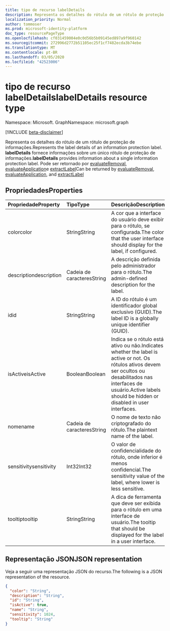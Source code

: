 ```yaml
---
title: tipo de recurso labelDetails
description: Representa os detalhes do rótulo de um rótulo de proteção de informações.
localization_priority: Normal
author: tommoser
ms.prod: microsoft-identity-platform
doc_type: resourcePageType
ms.openlocfilehash: cf031459004e0c0d56b5b09145ed897a9f960142
ms.sourcegitcommit: 272996d2772b51105ec25f1cf7482ecda3b74ebe
ms.translationtype: MT
ms.contentlocale: pt-BR
ms.lasthandoff: 03/05/2020
ms.locfileid: "42523006"
---
```

# <a name="labeldetails-resource-type"></a><span data-ttu-id="46916-103">tipo de recurso labelDetails</span><span class="sxs-lookup"><span data-stu-id="46916-103">labelDetails resource type</span></span>

<span data-ttu-id="46916-104">Namespace: Microsoft. Graph</span><span class="sxs-lookup"><span data-stu-id="46916-104">Namespace: microsoft.graph</span></span>

[!INCLUDE [beta-disclaimer](../../includes/beta-disclaimer.md)]

<span data-ttu-id="46916-105">Representa os detalhes do rótulo de um rótulo de proteção de informações.</span><span class="sxs-lookup"><span data-stu-id="46916-105">Represents the label details of an information protection label.</span></span> <span data-ttu-id="46916-106">**labelDetails** fornece informações sobre um único rótulo de proteção de informações.</span><span class="sxs-lookup"><span data-stu-id="46916-106">**labelDetails** provides information about a single information protection label.</span></span> <span data-ttu-id="46916-107">Pode ser retornado por [evaluateRemoval](../api/informationprotectionlabel-evaluateremoval.md), [evaluateApplication](../api/informationprotectionlabel-evaluateapplication.md)e [extractLabel](../api/informationprotectionlabel-extractLabel.md)</span><span class="sxs-lookup"><span data-stu-id="46916-107">Can be returned by [evaluateRemoval](../api/informationprotectionlabel-evaluateremoval.md), [evaluateApplication](../api/informationprotectionlabel-evaluateapplication.md), and [extractLabel](../api/informationprotectionlabel-extractLabel.md)</span></span>

## <a name="properties"></a><span data-ttu-id="46916-108">Propriedades</span><span class="sxs-lookup"><span data-stu-id="46916-108">Properties</span></span>

| <span data-ttu-id="46916-109">Propriedade</span><span class="sxs-lookup"><span data-stu-id="46916-109">Property</span></span>    | <span data-ttu-id="46916-110">Tipo</span><span class="sxs-lookup"><span data-stu-id="46916-110">Type</span></span>    | <span data-ttu-id="46916-111">Descrição</span><span class="sxs-lookup"><span data-stu-id="46916-111">Description</span></span>                                                                                                  |
| :---------- | :------ | :----------------------------------------------------------------------------------------------------------- |
| <span data-ttu-id="46916-112">color</span><span class="sxs-lookup"><span data-stu-id="46916-112">color</span></span>       | <span data-ttu-id="46916-113">String</span><span class="sxs-lookup"><span data-stu-id="46916-113">String</span></span>  | <span data-ttu-id="46916-114">A cor que a interface do usuário deve exibir para o rótulo, se configurada.</span><span class="sxs-lookup"><span data-stu-id="46916-114">The color that the user interface should display for the label, if configured.</span></span>                               |
| <span data-ttu-id="46916-115">description</span><span class="sxs-lookup"><span data-stu-id="46916-115">description</span></span> | <span data-ttu-id="46916-116">Cadeia de caracteres</span><span class="sxs-lookup"><span data-stu-id="46916-116">String</span></span>  | <span data-ttu-id="46916-117">A descrição definida pelo administrador para o rótulo.</span><span class="sxs-lookup"><span data-stu-id="46916-117">The admin-defined description for the label.</span></span>                                                                 |
| <span data-ttu-id="46916-118">id</span><span class="sxs-lookup"><span data-stu-id="46916-118">id</span></span>          | <span data-ttu-id="46916-119">String</span><span class="sxs-lookup"><span data-stu-id="46916-119">String</span></span>  | <span data-ttu-id="46916-120">A ID do rótulo é um identificador global exclusivo (GUID).</span><span class="sxs-lookup"><span data-stu-id="46916-120">The label ID is a globally unique identifier (GUID).</span></span>                                                          |
| <span data-ttu-id="46916-121">isActive</span><span class="sxs-lookup"><span data-stu-id="46916-121">isActive</span></span>    | <span data-ttu-id="46916-122">Boolean</span><span class="sxs-lookup"><span data-stu-id="46916-122">Boolean</span></span> | <span data-ttu-id="46916-123">Indica se o rótulo está ativo ou não.</span><span class="sxs-lookup"><span data-stu-id="46916-123">Indicates whether the label is active or not.</span></span> <span data-ttu-id="46916-124">Os rótulos ativos devem ser ocultos ou desabilitados nas interfaces de usuário.</span><span class="sxs-lookup"><span data-stu-id="46916-124">Active labels should be hidden or disabled in user interfaces.</span></span> |
| <span data-ttu-id="46916-125">nome</span><span class="sxs-lookup"><span data-stu-id="46916-125">name</span></span>        | <span data-ttu-id="46916-126">Cadeia de caracteres</span><span class="sxs-lookup"><span data-stu-id="46916-126">String</span></span>  | <span data-ttu-id="46916-127">O nome de texto não criptografado do rótulo.</span><span class="sxs-lookup"><span data-stu-id="46916-127">The plaintext name of the label.</span></span>                                                                             |
| <span data-ttu-id="46916-128">sensitivity</span><span class="sxs-lookup"><span data-stu-id="46916-128">sensitivity</span></span> | <span data-ttu-id="46916-129">Int32</span><span class="sxs-lookup"><span data-stu-id="46916-129">Int32</span></span>   | <span data-ttu-id="46916-130">O valor de confidencialidade do rótulo, onde inferior é menos confidencial.</span><span class="sxs-lookup"><span data-stu-id="46916-130">The sensitivity value of the label, where lower is less sensitive.</span></span>                                           |
| <span data-ttu-id="46916-131">tooltip</span><span class="sxs-lookup"><span data-stu-id="46916-131">tooltip</span></span>     | <span data-ttu-id="46916-132">String</span><span class="sxs-lookup"><span data-stu-id="46916-132">String</span></span>  | <span data-ttu-id="46916-133">A dica de ferramenta que deve ser exibida para o rótulo em uma interface de usuário.</span><span class="sxs-lookup"><span data-stu-id="46916-133">The tooltip that should be displayed for the label in a user interface.</span></span>                                      |

## <a name="json-representation"></a><span data-ttu-id="46916-134">Representação JSON</span><span class="sxs-lookup"><span data-stu-id="46916-134">JSON representation</span></span>

<span data-ttu-id="46916-135">Veja a seguir uma representação JSON do recurso.</span><span class="sxs-lookup"><span data-stu-id="46916-135">The following is a JSON representation of the resource.</span></span>

<!-- {
  "blockType": "resource",
  "optionalProperties": [

  ],
  "@odata.type": "microsoft.graph.labelDetails",
  "baseType": null
}-->

```json
{
  "color": "String",
  "description": "String",
  "id": "String",
  "isActive": true,
  "name": "String",
  "sensitivity": 1024,
  "tooltip": "String"
}
```

<!-- uuid: 16cd6b66-4b1a-43a1-adaf-3a886856ed98
2019-02-04 14:57:30 UTC -->
<!-- {
  "type": "#page.annotation",
  "description": "labelDetails resource",
  "keywords": "",
  "section": "documentation",
  "tocPath": ""
}-->